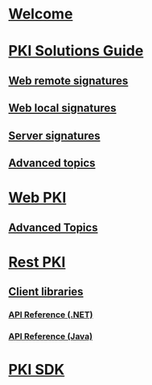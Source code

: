 ﻿# [Welcome](welcome.md)

<!-- Start of PKI Solutions Guide -->
# [PKI Solutions Guide](pki-guide/index.md)
## [Web remote signatures](pki-guide/web-remote.md)
## [Web local signatures](pki-guide/web-local.md)
## [Server signatures](pki-guide/server.md)
## [Advanced topics](pki-guide/advanced.md)
<!-- End of PKI Products Guide -->

<!-- Start of Web PKI -->
# [Web PKI](web-pki/index.md)
## [Advanced Topics](web-pki/advanced.md)
<!-- End of Web PKI -->

<!-- Start of Rest PKI -->
# [Rest PKI](rest-pki/index.md)
## [Client libraries](rest-pki/client-libs.md)
### [API Reference (.NET)](xref:Lacuna.RestPki.Client)
### [API Reference (Java)](../content/javadocs/restpki-client)
<!-- End of Rest PKI -->

<!-- Start of PKI SDK -->
# [PKI SDK](pki-sdk/index.md)
<!-- End of PKI SDK -->

